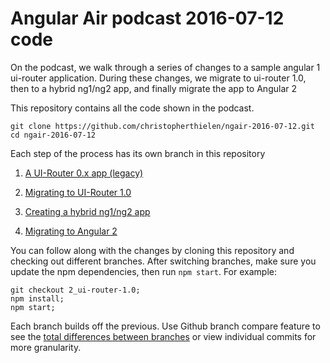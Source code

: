 # Angular Air podcast 2016-07-12 code

On the podcast, we walk through a series of changes to a sample angular 1 ui-router application.
During these changes, we migrate to ui-router 1.0, then to a hybrid ng1/ng2 app, and finally migrate the app to Angular 2

This repository contains all the code shown in the podcast.

```
git clone https://github.com/christopherthielen/ngair-2016-07-12.git
cd ngair-2016-07-12
```

Each step of the process has its own branch in this repository

1) [A UI-Router 0.x app (legacy)](https://github.com/christopherthielen/ngair-2016-07-12/tree/1_legacy) 

2) [Migrating to UI-Router 1.0](https://github.com/christopherthielen/ngair-2016-07-12/tree/2_ui-router-1.0)

3) [Creating a hybrid ng1/ng2 app](https://github.com/christopherthielen/ngair-2016-07-12/tree/3_hybrid)

4) [Migrating to Angular 2](https://github.com/christopherthielen/ngair-2016-07-12/tree/4_ng2)

You can follow along with the changes by cloning this repository and checking out different branches.
After switching branches, make sure you update the npm dependencies, then run `npm start`.
For example:

```
git checkout 2_ui-router-1.0;
npm install;
npm start;
```

Each branch builds off the previous. 
Use Github branch compare feature to see the [total  differences between branches](https://github.com/christopherthielen/ngair-2016-07-12/compare/1_legacy...2_ui-router-1.0)
or view individual commits for more granularity.
